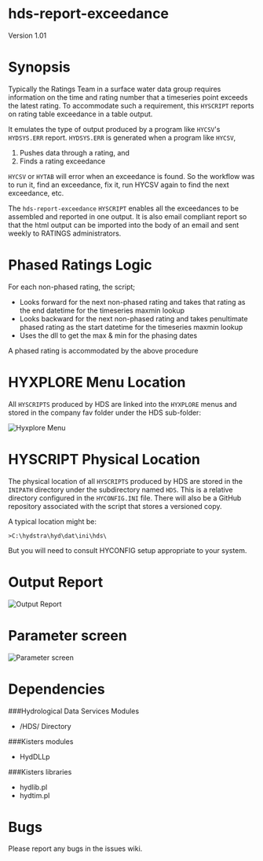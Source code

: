 hds-report-exceedance
=====================
Version 1.01

# Synopsis

Typically the Ratings Team in a surface water data group requires information on the time and rating number that a timeseries point exceeds the latest rating. To accommodate such a requirement, this ```HYSCRIPT``` reports on rating table exceedance in a table output. 

It emulates the type of output produced by a program like ```HYCSV```'s ```HYDSYS.ERR``` report. ```HYDSYS.ERR``` is generated when a program like ```HYCSV```, 

1. Pushes data through a rating, and 
2. Finds a rating exceedance

```HYCSV``` or ```HYTAB``` will error when an exceedance is found. So the workflow was to run it, find an exceedance, fix it, run HYCSV again to find the next exceedance, etc. 

The ```hds-report-exceedance``` ```HYSCRIPT``` enables all the exceedances to be assembled and reported in one output. It is also email compliant report so that the html output can be imported into the body of an email and sent weekly to RATINGS administrators.

# Phased Ratings Logic

For each non-phased rating, the script;

* Looks forward for the next non-phased rating and takes that rating as the end datetime for the timeseries maxmin lookup
* Looks backward for the next non-phased rating and takes penultimate phased rating as the start datetime for the timeseries maxmin lookup
* Uses the dll to get the max & min for the phasing dates

A phased rating is accommodated by the above procedure

# HYXPLORE Menu Location

All ```HYSCRIPTS``` produced by HDS are linked into the ```HYXPLORE``` menus and stored in the company fav folder under the HDS sub-folder:

![Hyxplore Menu](/images/hyxplore.png)

# HYSCRIPT Physical Location

The physical location of all ```HYSCRIPTS``` produced by HDS are stored in the ```INIPATH``` directory under the subdirectory named ```HDS```. This is a relative directory configured in the ```HYCONFIG.INI``` file. There will also be a GitHub repository associated with the script that stores a versioned copy.

A typical location might be: 

```
>C:\hydstra\hyd\dat\ini\hds\
```

But you will need to consult HYCONFIG setup appropriate to your system.

# Output Report

![Output Report](/images/report.png)

# Parameter screen

![Parameter screen](/images/psc.png)
 
# Dependencies

###Hydrological Data Services Modules
* /HDS/ Directory

###Kisters modules
* HydDLLp

###Kisters libraries
* hydlib.pl
* hydtim.pl
  
# Bugs

Please report any bugs in the issues wiki.

